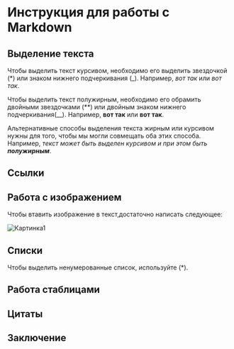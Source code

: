 # Инструкция для работы с Markdown

## Выделение текста

Чтобы выделить текст курсивом, необходимо его выделить звездочкой (*) или знаком нижнего подчеркивания (_). Например, *вот так* или _вот так_.

Чтобы выделить текст полужирным, необходимо его обрамить двойными звездочками (**) или двойным знаком нижнего подчеркивания(__). Например, **вот так** или __вот так__. 

Альтернативные способы выделения текста жирным или курсивом нужны для того, чтобы мы могли совмещать оба этих способа. Например, _текст может быть выделен курсивом и при этом быть **полужирным**_.
## Ссылки

## Работа с изображением

Чтобы втавить изображение в текст,достаточно написать следующее:

![Картинка1](картинка1.jpg)

## Списки

Чтобы выделить ненумерованные список, используйте (*).

## Работа стаблицами

## Цитаты

## Заключение